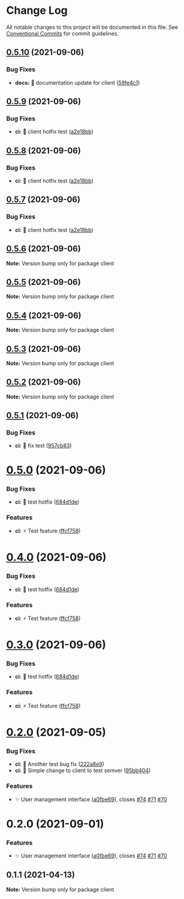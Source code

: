 # Change Log

All notable changes to this project will be documented in this file.
See [Conventional Commits](https://conventionalcommits.org) for commit guidelines.

## [0.5.10](https://github.com/seasketch/next/compare/client@0.5.9...client@0.5.10) (2021-09-06)


### Bug Fixes

* **docs:** :memo: documentation update for client ([59fe4c1](https://github.com/seasketch/next/commit/59fe4c1a15013302b08c48707b9fd039b8a209dc))





## [0.5.9](https://github.com/seasketch/next/compare/client@0.5.6...client@0.5.9) (2021-09-06)


### Bug Fixes

* **ci:** :art: client hotfix test ([a2e18bb](https://github.com/seasketch/next/commit/a2e18bb6e300384f54ddee9f933056ce7efa08be))





## [0.5.8](https://github.com/seasketch/next/compare/client@0.5.6...client@0.5.8) (2021-09-06)


### Bug Fixes

* **ci:** :art: client hotfix test ([a2e18bb](https://github.com/seasketch/next/commit/a2e18bb6e300384f54ddee9f933056ce7efa08be))





## [0.5.7](https://github.com/seasketch/next/compare/client@0.5.6...client@0.5.7) (2021-09-06)


### Bug Fixes

* **ci:** :art: client hotfix test ([a2e18bb](https://github.com/seasketch/next/commit/a2e18bb6e300384f54ddee9f933056ce7efa08be))





## [0.5.6](https://github.com/seasketch/next/compare/client@0.5.5...client@0.5.6) (2021-09-06)

**Note:** Version bump only for package client





## [0.5.5](https://github.com/seasketch/next/compare/client@0.5.4...client@0.5.5) (2021-09-06)

**Note:** Version bump only for package client





## [0.5.4](https://github.com/seasketch/next/compare/client@0.5.3...client@0.5.4) (2021-09-06)

**Note:** Version bump only for package client





## [0.5.3](https://github.com/seasketch/next/compare/client@0.5.1...client@0.5.3) (2021-09-06)

**Note:** Version bump only for package client





## [0.5.2](https://github.com/seasketch/next/compare/client@0.5.1...client@0.5.2) (2021-09-06)

**Note:** Version bump only for package client





## [0.5.1](https://github.com/seasketch/next/compare/client@0.5.0...client@0.5.1) (2021-09-06)


### Bug Fixes

* **ci:** :art: fix test ([957cb83](https://github.com/seasketch/next/commit/957cb8327004ff0fdfa193208eff6ae5c2982b3e))





# [0.5.0](https://github.com/seasketch/next/compare/client@0.2.0...client@0.5.0) (2021-09-06)


### Bug Fixes

* **ci:** :construction: test hotfix ([684d1de](https://github.com/seasketch/next/commit/684d1de5627bc5eb7fe85aa1688872c77b056886))


### Features

* **ci:** :zap: Test feature ([ffcf758](https://github.com/seasketch/next/commit/ffcf758919fe888247e0adfd3d10df907b108dd9))





# [0.4.0](https://github.com/seasketch/next/compare/client@0.2.0...client@0.4.0) (2021-09-06)


### Bug Fixes

* **ci:** :construction: test hotfix ([684d1de](https://github.com/seasketch/next/commit/684d1de5627bc5eb7fe85aa1688872c77b056886))


### Features

* **ci:** :zap: Test feature ([ffcf758](https://github.com/seasketch/next/commit/ffcf758919fe888247e0adfd3d10df907b108dd9))





# [0.3.0](https://github.com/seasketch/next/compare/client@0.2.0...client@0.3.0) (2021-09-06)


### Bug Fixes

* **ci:** :construction: test hotfix ([684d1de](https://github.com/seasketch/next/commit/684d1de5627bc5eb7fe85aa1688872c77b056886))


### Features

* **ci:** :zap: Test feature ([ffcf758](https://github.com/seasketch/next/commit/ffcf758919fe888247e0adfd3d10df907b108dd9))





# [0.2.0](https://github.com/seasketch/next/compare/client@0.1.1...client@0.2.0) (2021-09-05)


### Bug Fixes

* **ci:** :bug: Another test bug fix ([222a8e9](https://github.com/seasketch/next/commit/222a8e93b4eb83c231491778c97008cf2f5d546f))
* **ci:** :construction: Simple change to client to test semver ([95bb404](https://github.com/seasketch/next/commit/95bb404d7d54ca76792fc3d04f8a0b0e9a8ef83f))


### Features

* :sparkles: User management interface ([a0fbe69](https://github.com/seasketch/next/commit/a0fbe695d610a995f93b9dbb76d7d5a19c99a445)), closes [#74](https://github.com/seasketch/next/issues/74) [#71](https://github.com/seasketch/next/issues/71) [#70](https://github.com/seasketch/next/issues/70)





# 0.2.0 (2021-09-01)


### Features

* :sparkles: User management interface ([a0fbe69](https://github.com/seasketch/next/commit/a0fbe695d610a995f93b9dbb76d7d5a19c99a445)), closes [#74](https://github.com/seasketch/next/issues/74) [#71](https://github.com/seasketch/next/issues/71) [#70](https://github.com/seasketch/next/issues/70)





## 0.1.1 (2021-04-13)

**Note:** Version bump only for package client
